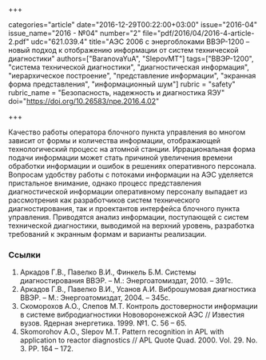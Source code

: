 +++

categories="article"
date="2016-12-29T00:22:00+03:00"
issue="2016-04"
issue_name="2016 - №04"
number="2"
file="pdf/2016/04/2016-4-article-2.pdf"
udc="621.039.4"
title="АЭС 2006 с энергоблоками ВВЭР-1200 – новый подход к отображению информации от систем технической диагностики"
authors=["BaranovaYuA", "SlepovMT"]
tags=["ВВЭР-1200", "система технической диагностики", "диагностическая информация", "иерархическое построение", "представление информации", "экранная форма представления", "информационный шум"]
rubric = "safety"
rubric_name = "Безопасность, надежность и диагностика ЯЭУ"
doi="https://doi.org/10.26583/npe.2016.4.02"

+++

Качество работы оператора блочного пункта управления во многом зависит от формы и количества информации, отображающей технологический процесс на атомной станции. Иррациональная форма подачи информации может стать причиной увеличения времени обработки информации и ошибок в решениях оперативного персонала. Вопросам удобству работы с потоками информации на АЭС уделяется пристальное внимание, однако процесс представления диагностической информации оперативному персоналу выпадает из рассмотрения как разработчиков систем технического диагностирования, так и проектантов интерфейса блочного пункта управления. Приводятся анализ информации, поступающей с систем технической диагностики, выводимой на верхний уровень, разработка требований к экранным формам и варианты реализации.

### Ссылки

1. Аркадов Г.В., Павелко В.И., Финкель Б.М. Системы диагностирования ВВЭР. – М.: Энергоатомиздат, 2010. – 391с.
2. Аркадов Г.В., Павелко В.И., Усанов А.И. Виброшумовая диагностика ВВЭР. – М.: Энергоатомиздат, 2004. – 345с.
3. Скоморохов А.О., Слепов М.Т. Контроль достоверности информации в системе вибродиагностики Нововоронежской АЭС // Известия вузов. Ядерная энергетика. 1999. №1. С. 56 – 65.
4. Skomorohov А.О., Slepov M.T. Pattern recognition in APL with application to reactor diagnostics // APL Quote Quad. 2000. Vol. 29. No. 3. PP. 164 – 172.